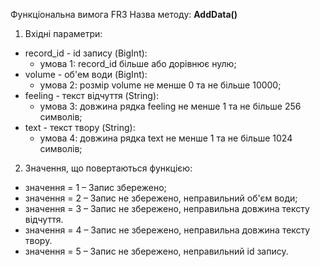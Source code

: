 Функціональна вимога FR3 
Назва методу: **AddData()**

1. Вхідні параметри:
- record_id - id запису (BigInt):
  - умова 1: record_id більше або дорівнює нулю;
- volume - об'ем води (BigInt):
  - умова 2: розмір volume не менше 0 та не більше 10000;
- feeling - текст відчуття (String):
  - умова 3: довжина рядка feeling не менше 1 та не більше 256 символів;
- text - текст твору (String):
  - умова 4: довжина рядка text не менше 1 та не більше 1024 символів;
2. Значення, що повертаються функцією:
- значення = 1 – Запис збережено;
- значення = 2 – Запис не збережено, неправильний об'єм води;
- значення = 3 – Запис не збережено, неправильна довжина тексту відчуття.
- значення = 4 – Запис не збережено, неправильна довжина тексту твору.
- значення = 5 – Запис не збережено, неправильний id запису.

